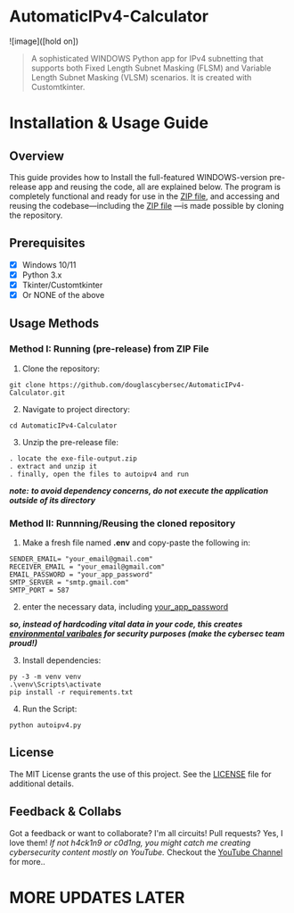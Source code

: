 # **AutomaticIPv4-Calculator**

![image]([hold on])
> A sophisticated WINDOWS Python app for IPv4 subnetting that supports both Fixed Length Subnet Masking (FLSM) and Variable Length Subnet Masking (VLSM) scenarios. It is created with Customtkinter.

# **Installation & Usage Guide**
## Overview
This guide provides how to Install the full-featured WINDOWS-version pre-release app and reusing the code, all are explained below. The program is completely functional and ready for use in the [ZIP file](https://github.com/douglascybersec/AutomaticIPv4-Calculator/blob/new-main/exe-file-output.zip), and accessing and reusing the codebase—including the [ZIP file](https://github.com/douglascybersec/AutomaticIPv4-Calculator/blob/new-main/exe-file-output.zip) —is made possible by cloning the repository.

## Prerequisites
- [x] Windows 10/11
- [x] Python 3.x
- [x] Tkinter/Customtkinter
- [x] Or NONE of the above

## Usage Methods
### Method I: Running (pre-release) from ZIP File
1. Clone the repository:
```
git clone https://github.com/douglascybersec/AutomaticIPv4-Calculator.git

```

2. Navigate to project directory:
```
cd AutomaticIPv4-Calculator

```

3. Unzip the pre-release file:
```
. locate the exe-file-output.zip
. extract and unzip it
. finally, open the files to autoipv4 and run

```
**_note:_** **_to avoid dependency concerns, do not execute the application outside of its directory_**


### Method II: Runnning/Reusing the cloned repository

1. Make a fresh file named **.env** and copy-paste the following in:
```
SENDER_EMAIL= "your_email@gmail.com"
RECEIVER_EMAIL = "your_email@gmail.com"
EMAIL_PASSWORD = "your_app_password"
SMTP_SERVER = "smtp.gmail.com"  
SMTP_PORT = 587

```
2. enter the necessary data, including [your_app_password](https://support.google.com/accounts/answer/185833?hl=en)

**_so, instead of hardcoding vital data in your code, this creates [environmental varibales](https://en.wikipedia.org/wiki/Environment_variable) for security purposes (make the cybersec team proud!)_**

3. Install dependencies:
```
py -3 -m venv venv
.\venv\Scripts\activate
pip install -r requirements.txt

```

4. Run the Script:
```
python autoipv4.py

```


## License
The MIT License grants the use of this project. See the [LICENSE](https://github.com/douglascybersec/AutomaticIPv4-Calculator/blob/new-main/LICENSE) file for additional details.

## Feedback & Collabs
Got a feedback or want to collaborate? I'm all circuits! Pull requests? Yes, I love them! _If not h4ck1n9 or c0d1ng, you might catch me creating cybersecurity content mostly on YouTube._ Checkout the [YouTube Channel](https://www.youtube.com/@douglascybersec) for more..



# MORE UPDATES LATER





